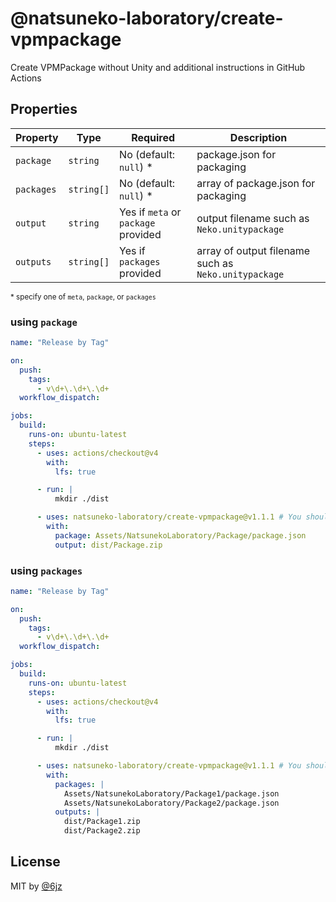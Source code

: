 # @natsuneko-laboratory/create-vpmpackage

Create VPMPackage without Unity and additional instructions in GitHub Actions

## Properties

| Property   | Type       | Required                            | Description                                          |
| ---------- | ---------- | ----------------------------------- | ---------------------------------------------------- |
| `package`  | `string`   | No (default: `null`) \*             | package.json for packaging                           |
| `packages` | `string[]` | No (default: `null`) \*             | array of package.json for packaging                  |
| `output`   | `string`   | Yes if `meta` or `package` provided | output filename such as `Neko.unitypackage`          |
| `outputs`  | `string[]` | Yes if `packages` provided          | array of output filename such as `Neko.unitypackage` |

<small>\* specify one of `meta`, `package`, or `packages`</small>

### using `package`

```yaml
name: "Release by Tag"

on:
  push:
    tags:
      - v\d+\.\d+\.\d+
  workflow_dispatch:

jobs:
  build:
    runs-on: ubuntu-latest
    steps:
      - uses: actions/checkout@v4
        with:
          lfs: true

      - run: |
          mkdir ./dist

      - uses: natsuneko-laboratory/create-vpmpackage@v1.1.1 # You should use SHA hash
        with:
          package: Assets/NatsunekoLaboratory/Package/package.json
          output: dist/Package.zip
```

### using `packages`

```yaml
name: "Release by Tag"

on:
  push:
    tags:
      - v\d+\.\d+\.\d+
  workflow_dispatch:

jobs:
  build:
    runs-on: ubuntu-latest
    steps:
      - uses: actions/checkout@v4
        with:
          lfs: true

      - run: |
          mkdir ./dist

      - uses: natsuneko-laboratory/create-vpmpackage@v1.1.1 # You should use SHA hash
        with:
          packages: |
            Assets/NatsunekoLaboratory/Package1/package.json
            Assets/NatsunekoLaboratory/Package2/package.json
          outputs: |
            dist/Package1.zip
            dist/Package2.zip
```

## License

MIT by [@6jz](https://twitter.com/6jz)
